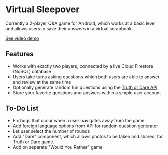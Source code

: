 # Virtual Sleepover
Currently a 2-player Q&A game for Android, which works at a basic level and allows users to save their answers in a virtual scrapbook.

[See video demo](https://www.youtube.com/watch?v=5446brsW3eA)

## Features
- Works with exactly two players, connected by a live Cloud Firestore (NoSQL) database
- Users take turns asking questions which both users are able to answer and review at the same time
- Optionally generate random fun questions using the [Truth or Dare API](https://docs.truthordarebot.xyz/api-docs)
- Store your favorite questions and answers within a simple user account

## To-Do List
- Fix bugs that occur when a user navigates away from the game.
- Add foreign language options from API for random question generator
- Let user select the number of rounds
- Add "Dare" component, which allows photos to be taken and shared, for Truth or Dare game.
- Add on separate "Would You Rather" game

